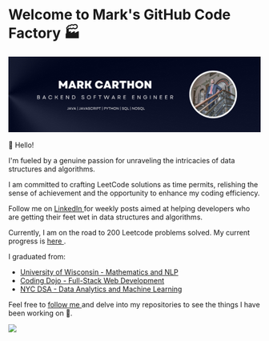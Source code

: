 # Welcome to Mark's GitHub Code Factory 🏭

![Banner](https://github.com/mcarthon/mcarthon/blob/main/Lawyers%20LinkedIn%20Cover%20Image%20with%20Portrait.png)

👋 Hello! 

I'm fueled by a genuine passion for unraveling the intricacies of data structures and algorithms. 

I am committed to crafting LeetCode solutions as time permits, relishing the sense of achievement and the opportunity to enhance my coding efficiency.

Follow me on <a href="https://www.linkedin.com/in/markcarthon/"> LinkedIn </a> for weekly posts aimed at helping developers who are getting their feet wet in data structures and algorithms.

Currently, I am on the road to 200 Leetcode problems solved. My current progress is <a href="https://leetcode.com/MarkCarthon/"> here </a>.

I graduated from:
<ul>
  <li> <a href="https://uwm.edu/math/graduate/programs/ms-program/standard-mathematics-statistics/"> University of Wisconsin - Mathematics and NLP </a> </li>
  <li> <a href="https://www.codingdojo.com/software-development-full-time"> Coding Dojo - Full-Stack Web Development </a> </li>
  <li> <a href="https://nycdatascience.com/data-science-bootcamp/#what-you-will-learn"> NYC DSA - Data Analytics and Machine Learning </a> </li>
</ul>

Feel free to <a href="https://github.com/login?return_to=https%3A%2F%2Fgithub.com%2Fmcarthon"> follow me </a> and delve into my repositories to see the things I have been working on 🚀.

<div>
  <img src="https://github-readme-stats.vercel.app/api/top-langs/?username=mcarthon&size_weight=1&count_weight=0&layout=normal&width=1600&theme=dark&langs_count=10&hide=jupyter%20notebook,r&custom_title=Programming%20Languages">
</div>
